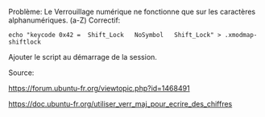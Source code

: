 Problème: Le Verrouillage numérique ne fonctionne que sur les caractères alphanumériques. (a-Z)
Correctif:
```
echo "keycode 0x42 =  Shift_Lock   NoSymbol   Shift_Lock" > .xmodmap-shiftlock
``` 
Ajouter le script au démarrage de la session.


Source: 

https://forum.ubuntu-fr.org/viewtopic.php?id=1468491

https://doc.ubuntu-fr.org/utiliser_verr_maj_pour_ecrire_des_chiffres
